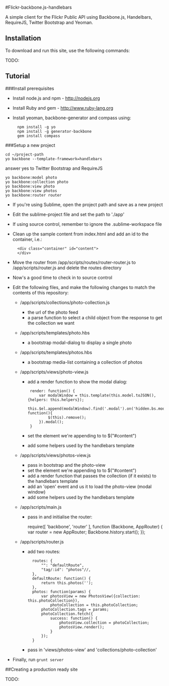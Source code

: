 #Flickr-backbone.js-handlebars

A simple client for the Flickr Public API using Backbone.js, Handelbars, RequireJS, Twitter Bootstrap and Yeoman.


## Installation

To download and run this site, use the following commands:

TODO:

## Tutorial

###Install prerequisites

* Install node.js and npm - http://nodejs.org
* Install Ruby and gem - http://www.ruby-lang.org
* Install yeoman, backbone-generator and compass using:

		npm install -g yo
		npm install -g generator-backbone
		gem install compass

###Setup a new project

	cd ~/project-path
	yo backbone --template-framework=handlebars

answer yes to Twitter Bootstrap and RequireJS

	yo backbone:model photo
	yo backbone:collection photo
	yo backbone:view photo
	yo backbone:view photos
	yo backbone:router router

* If you're using Sublime, open the project path and save as a new project
* Edit the sublime-project file and set the path to './app'
* If using source control, remember to ignore the .sublime-workspace file
* Clean up the sample content from index.html and add an id to the container, i.e.:

		<div class="container" id="content">
		</div>

* Move the router from /app/scripts/routes/router-router.js to /app/scripts/router.js and delete the routes directory
* Now's a good time to check in to source control


* Edit the following files, and make the following changes to match the contents of this repository:


	* /app/scripts/collections/photo-collection.js

		* the url of the photo feed
		* a parse function to select a child object from the response to get the collection we want


	* /app/scripts/templates/photo.hbs

		- a bootstrap modal-dialog to display a single photo

	* /app/scripts/templates/photos.hbs

		- a bootstrap media-list containing a collection of photos

	* /app/scripts/views/photo-view.js

		 - add a render function to show the modal dialog:

			    render: function() {
			    	var modalWindow = this.template(this.model.toJSON(), {helpers: this.helpers});
			    	this.$el.append(modalWindow).find('.modal').on('hidden.bs.modal', function(){
			    		$(this).remove();
			    	}).modal();
			    }

		 - set the element we're appending to to $("#content")
		 - add some helpers used by the handlebars template 

	* /app/scripts/views/photos-view.js

		- pass in bootstrap and the photo-view
		- set the element we're appending to to $("#content")
		- add a render function that passes the collection (if it exists) to the handlebars template
		- add an 'open' event and us it to load the photo-view (modal window)
		- add some helpers used by the handlebars template 

	* /app/scripts/main.js

		- pass in and initialise the router:

			require([
			    'backbone', 'router'
			], function (Backbone, AppRouter) {
			    var router = new AppRouter;
			    Backbone.history.start();
			});

	* /app/scripts/router.js
		- add two routes:

				routes: {
				    "": "defaultRoute",
				    "tag/:id": "photos"//,
				},
				defaultRoute: function() {
				    return this.photos('');
				},
				photos: function(params) {
				    var photosView = new PhotosView({collection: this.photoCollection}),
				        photoCollection = this.photoCollection;
				    photoCollection.tags = params;
				    photoCollection.fetch({
				        success: function() {
				            photosView.collection = photoCollection;
				            photosView.render();
				        }
				    });
				}

	    - pass in 'views/photos-view' and 'collections/photo-collection'


* Finally, run `grunt server`


##Creating a production ready site

TODO: